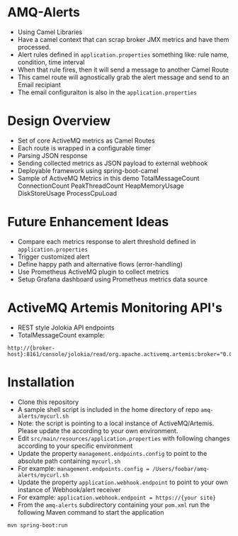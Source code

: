 # AMQ-Alerts

- Using Camel Libraries
- Have a camel context that can scrap broker JMX metrics and have them processed.
- Alert rules defined in ```application.properties```  something like: rule name, condition, time interval
- When that rule fires, then it will send a message to another Camel Route
- This camel route will agnostically grab the alert message and send to an Email recipiant
- The email configuraiton is also in the ```application.properties```

# Design Overview
- Set of core ActiveMQ metrics as Camel Routes
- Each route is wrapped in a configurable timer
- Parsing JSON response
- Sending collected metrics as JSON payload to external webhook
- Deployable framework using spring-boot-camel
- Sample of ActiveMQ Metrics in this demo
TotalMessageCount
ConnectionCount
PeakThreadCount
HeapMemoryUsage
DiskStoreUsage
ProcessCpuLoad

# Future Enhancement Ideas
- Compare each metrics response to alert threshold defined in ```application.properties```
- Trigger customized alert
- Define happy path and alternative flows (error-handling)
- Use Prometheus ActiveMQ plugin to collect metrics
- Setup Grafana dashboard using Prometheus metrics data source

# ActiveMQ Artemis Monitoring API's
- REST style Jolokia API endpoints
- TotalMessageCount example:
```shell
http://{broker-host}:8161/console/jolokia/read/org.apache.activemq.artemis:broker="0.0.0.0"/TotalMessageCount
```

# Installation
- Clone this repository
- A sample shell script is included in the home directory of repo ```amq-alerts/mycurl.sh```
- Note: the script is pointing to a local instance of ActiveMQ/Artemis.  Please update the according to your own environment.
- Edit ```src/main/resources/application.properties``` with following changes according to your specific environment
- Update the property ```management.endpoints.config``` to point to the absolute path containing ```mycurl.sh```
- For example: ```management.endpoints.config = /Users/foobar/amq-alerts/mycurl.sh```
- Update the property ```application.webhook.endpoint``` to point to your own instance of Webhook/alert receiver
- For example: ```application.webhook.endpoint = https://{your site}```
- From the ```amq-alerts``` subdirectory containing your ```pom.xml``` run the following Maven command to start the application
```shell
mvn spring-boot:run
```
